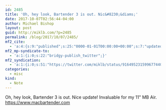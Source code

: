 ```yaml
---
id: 2485
title: 'Oh, hey look, Bartender 3 is out. Nic&#8230;&diams;'
date: 2017-10-07T02:56:44-04:00
author: Michael Bishop
layout: post
guid: http://miklb.com/?p=2485
permalink: /blog/2017/10/07/2485/
mf2_cite:
  - 'a:4:{s:9:"published";s:25:"0000-01-01T00:00:00+00:00";s:7:"updated";s:25:"0000-01-01T00:00:00+00:00";s:8:"category";a:1:{i:0;s:0:"";}s:6:"author";a:0:{}}'
mf2_mp-syndicate-to:
  - 'a:1:{i:0;s:22:"bridgy-publish_twitter";}'
mf2_syndication:
  - 'a:1:{i:0;s:51:"https://twitter.com/miklb/status/916495231599677440";}'
categories:
  - misc
kind:
  - Note
---
```

Oh, hey look, Bartender 3 is out. Nice update! Invaluable for my 11" MB Air. <https://www.macbartender.com>